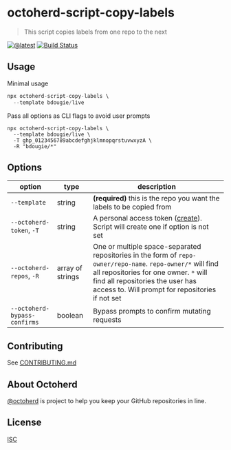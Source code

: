 # octoherd-script-copy-labels

> This script copies labels from one repo to the next

[![@latest](https://img.shields.io/npm/v/octoherd-script-copy-labels.svg)](https://www.npmjs.com/package/octoherd-script-copy-labels)
[![Build Status](https://github.com/bdougie/octoherd-script-copy-labels/workflows/Test/badge.svg)](https://github.com/bdougie/octoherd-script-copy-labels/actions?query=workflow%3ATest+branch%3Amain)

## Usage

Minimal usage

```js
npx octoherd-script-copy-labels \
  --template bdougie/live
```

Pass all options as CLI flags to avoid user prompts

```
npx octoherd-script-copy-labels \
  --template bdougie/live \
  -T ghp_0123456789abcdefghjklmnopqrstuvwxyzA \
  -R "bdougie/*" 
```

## Options

| option                       | type             | description                                                                                                                                                                                                                                 |
| ---------------------------- | ---------------- | ------------------------------------------------------------------------------------------------------------------------------------------------------------------------------------------------------------------------------------------- |
| `--template`                 | string           | **(required)** this is the repo you want the labels to be copied from                                                                                                                                                                       |
| `--octoherd-token`, `-T`     | string           | A personal access token ([create](https://github.com/settings/tokens/new?scopes=repo)). Script will create one if option is not set                                                                                                         |
| `--octoherd-repos`, `-R`     | array of strings | One or multiple space-separated repositories in the form of `repo-owner/repo-name`. `repo-owner/*` will find all repositories for one owner. `*` will find all repositories the user has access to. Will prompt for repositories if not set |
| `--octoherd-bypass-confirms` | boolean          | Bypass prompts to confirm mutating requests                                                                                                                                                                                                 |

## Contributing

See [CONTRIBUTING.md](CONTRIBUTING.md)

## About Octoherd

[@octoherd](https://github.com/octoherd/) is project to help you keep your GitHub repositories in line.

## License

[ISC](LICENSE.md)
